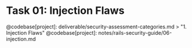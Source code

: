 # Task 01: Injection Flaws

@codebase[project]: deliverable/security-assessment-categories.md > "1. Injection Flaws"
@codebase[project]: notes/rails-security-guide/06-injection.md

